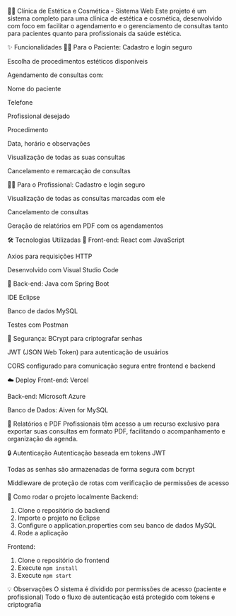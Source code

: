 💆‍♀️ Clínica de Estética e Cosmética - Sistema Web
Este projeto é um sistema completo para uma clínica de estética e cosmética, desenvolvido com foco em facilitar o agendamento e o gerenciamento de consultas tanto para pacientes quanto para profissionais da saúde estética.

✨ Funcionalidades
👩‍⚕️ Para o Paciente:
Cadastro e login seguro

Escolha de procedimentos estéticos disponíveis

Agendamento de consultas com:

Nome do paciente

Telefone

Profissional desejado

Procedimento

Data, horário e observações

Visualização de todas as suas consultas

Cancelamento e remarcação de consultas

🧑‍⚕️ Para o Profissional:
Cadastro e login seguro

Visualização de todas as consultas marcadas com ele

Cancelamento de consultas

Geração de relatórios em PDF com os agendamentos

🛠️ Tecnologias Utilizadas
🔹 Front-end:
React com JavaScript

Axios para requisições HTTP

Desenvolvido com Visual Studio Code

🔹 Back-end:
Java com Spring Boot

IDE Eclipse

Banco de dados MySQL

Testes com Postman

🔹 Segurança:
BCrypt para criptografar senhas

JWT (JSON Web Token) para autenticação de usuários

CORS configurado para comunicação segura entre frontend e backend

☁️ Deploy
Front-end: Vercel

Back-end: Microsoft Azure

Banco de Dados: Aiven for MySQL

📄 Relatórios e PDF
Profissionais têm acesso a um recurso exclusivo para exportar suas consultas em formato PDF, facilitando o acompanhamento e organização da agenda.

🔒 Autenticação
Autenticação baseada em tokens JWT

Todas as senhas são armazenadas de forma segura com bcrypt

Middleware de proteção de rotas com verificação de permissões de acesso

🚀 Como rodar o projeto localmente
Backend:
1. Clone o repositório do backend
2. Importe o projeto no Eclipse
3. Configure o application.properties com seu banco de dados MySQL
4. Rode a aplicação
   
Frontend:
1. Clone o repositório do frontend
2. Execute `npm install`
3. Execute `npm start`
   
💡 Observações
O sistema é dividido por permissões de acesso (paciente e profissional)
Todo o fluxo de autenticação está protegido com tokens e criptografia
